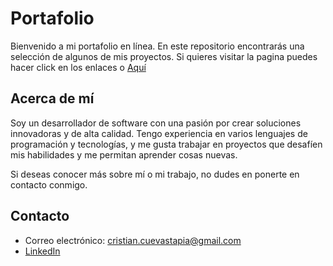 # Portafolio
Bienvenido a mi portafolio en línea. En este repositorio encontrarás una selección de algunos de mis proyectos.
Si quieres visitar la pagina puedes hacer click en los enlaces o [Aquí](https://cristct.github.io/)

## Acerca de mí
Soy un desarrollador de software con una pasión por crear soluciones innovadoras y de alta calidad. Tengo experiencia en varios lenguajes de programación y tecnologías, y me gusta trabajar en proyectos que desafíen mis habilidades y me permitan aprender cosas nuevas.

Si deseas conocer más sobre mí o mi trabajo, no dudes en ponerte en contacto conmigo.

## Contacto
- Correo electrónico: cristian.cuevastapia@gmail.com
- [LinkedIn](https://www.linkedin.com/in/cristian-cuevas-tapia/)
